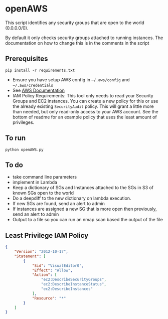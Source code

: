 # openAWS

This script identifies any security groups that are open to the world (0.0.0.0/0).

By default it only checks security groups attached to running instances. The documentation on how to change this is in the comments in the script

## Prerequisites
```
pip install -r requirements.txt
```
* Ensure you have setup AWS config in `~/.aws/config` and `~/.aws/credentials`
 * See [AWS Documentation](http://docs.aws.amazon.com/cli/latest/userguide/cli-chap-getting-started.html)
 * IAM Policy Requirements: This tool only needs to read your Security Groups and EC2 instances. You can create a new policy for this or use the already existing `SecurityAudit` policy. This will grant a little more than needed, but only read-only access to your AWS account. See the bottom of readme for an example policy that uses the least amount of privileges.
## To run
```
python openAWS.py
```

## To do
* take command line parameters
* implement in Lambda
 * Keep a dictionary of SGs and Instances attached to the SGs in S3 of known SGs open to the world
 * Do a deepdiff to the new dictionary on lambda execution.
 * If new SGs are found, send an alert to admin
 * If instances are assigned a new SG that is more open then previously, send an alert to admin
* Output to a file so you can run an nmap scan based the output of the file

## Least Privilege IAM Policy
```json
{
    "Version": "2012-10-17",
    "Statement": [
        {
            "Sid": "VisualEditor0",
            "Effect": "Allow",
            "Action": [
                "ec2:DescribeSecurityGroups",
                "ec2:DescribeInstanceStatus",
                "ec2:DescribeInstances"
            ],
            "Resource": "*"
        }
    ]
}
```
